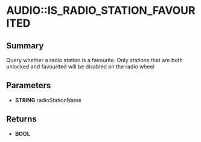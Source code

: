 # AUDIO::IS_RADIO_STATION_FAVOURITED

## Summary
Query whether a radio station is a favourite. Only stations that are both unlocked and favourited
will be disabled on the radio wheel

## Parameters
* **STRING** radioStationName

## Returns
* **BOOL**